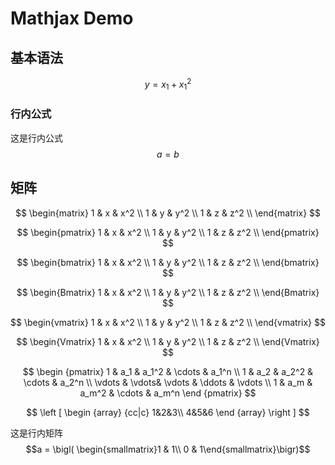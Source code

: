 # Mathjax Demo

## 基本语法 

$$
y=x_1+x^2_1 
$$

### 行内公式

这是行内公式 $$a=b$$

## 矩阵


$$
\begin{matrix}
	1 & x & x^2 \\
	1 & y & y^2 \\
	1 & z & z^2 \\
\end{matrix}
$$



$$
\begin{pmatrix}
	1 & x & x^2 \\
	1 & y & y^2 \\
	1 & z & z^2 \\
\end{pmatrix}
$$


$$
\begin{bmatrix}
	1 & x & x^2 \\
	1 & y & y^2 \\
	1 & z & z^2 \\
\end{bmatrix}
$$

$$
\begin{Bmatrix}
	1 & x & x^2 \\
	1 & y & y^2 \\
	1 & z & z^2 \\
\end{Bmatrix}
$$


$$
\begin{vmatrix}
	1 & x & x^2 \\
	1 & y & y^2 \\
	1 & z & z^2 \\
\end{vmatrix}
$$


$$
\begin{Vmatrix}
	1 & x & x^2 \\
	1 & y & y^2 \\
	1 & z & z^2 \\
\end{Vmatrix}
$$

$$
\begin {pmatrix}
     1 & a_1 & a_1^2 & \cdots & a_1^n \\
     1 & a_2 & a_2^2 & \cdots & a_2^n \\
     \vdots  & \vdots& \vdots & \ddots & \vdots \\
     1 & a_m & a_m^2 & \cdots & a_m^n    
\end {pmatrix} 
$$

$$
\left [
    \begin {array} {cc|c}
      1&2&3\\
      4&5&6
    \end {array}
\right ] 
$$





 这是行内矩阵 $$a = \bigl( \begin{smallmatrix}1 & 1\\ 0 & 1\end{smallmatrix}\bigr)$$


